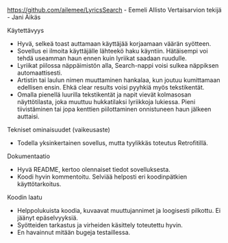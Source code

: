 https://github.com/ailemee/LyricsSearch - Eemeli Allisto
Vertaisarvion tekijä - Jani Äikäs

Käytettävyys

- Hyvä, selkeä toast auttamaan käyttäjää korjaamaan väärän syötteen.
- Sovellus ei ilmoita käyttäjälle lähteekö haku käyntiin. Hätäisempi voi tehdä useamman haun ennen kuin lyriikat saadaan ruudulle.
- Lyriikat piilossa näppäimistön alla, Search-nappi voisi sulkea näppiksen automaattisesti.
- Artistin tai laulun nimen muuttaminen hankalaa, kun joutuu kumittamaan edellisen ensin. Ehkä clear results voisi pyyhkiä myös tekstikentät.
- Omalla pienellä luurilla tekstikentät ja napit vievät kolmasosan näyttötilasta, joka muuttuu hukkatilaksi lyriikkoja lukiessa. Pieni tiivistäminen tai jopa kenttien piilottaminen onnistuneen haun jälkeen auttaisi.

Tekniset ominaisuudet (vaikeusaste)

- Todella yksinkertainen sovellus, mutta tyylikkäs toteutus Retrofitillä.

Dokumentaatio

- Hyvä README, kertoo olennaiset tiedot sovelluksesta.
- Koodi hyvin kommentoitu. Selviää helposti eri koodinpätkien käyttötarkoitus.

Koodin laatu

- Helppolukuista koodia, kuvaavat muuttujannimet ja loogisesti pilkottu. Ei jäänyt epäselvyyksiä.
- Syötteiden tarkastus ja virheiden käsittely toteutettu hyvin.
- En havainnut mitään bugeja testaillessa.
